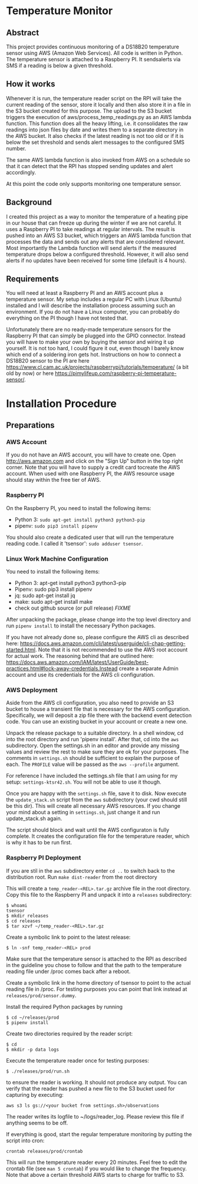 # Temperature Monitor

## Abstract

This project provides continuous monitoring of a DS18B20 temperature sensor using AWS (Amazon Web Services). All code is written in Python. The temperature sensor is attached to a Raspberry PI. It sendsalerts via SMS if a reading is below a given threshold.

## How it works

Whenever it is run, the temperature reader script on the RPI will take the current reading of the sensor, store it locally and then also store it in a file in the S3 bucket created for this purpose. The upload to the S3 bucket triggers the execution of aws/process_temp_readings.py as an AWS lambda function. This function does all the heavy lifting, i.e. it consolidates the raw readings into json files by date and writes them to a separate directory in the AWS bucket.  It also checks if the latest reading is not too old or if it is below the set threshold and sends alert messages to the configured SMS number.

The same AWS lambda function is also invoked from AWS on a schedule so that it can detect that the RPI has stopped sending updates and alert accordingly.

At this point the code only supports monitoring one temperature sensor.

## Background

I created this project as a way to monitor the temperature of a heating pipe in our house that can freeze up during the winter if we are not careful. It uses a Raspberry PI to take readings at regular intervals. The result is pushed into an AWS S3 bucket, which triggers an AWS lambda function that processes the data and sends out any alerts that are considered relevant. Most importantly the Lambda function will send alerts if the measured temperature drops below a configured threshold. However, it will also send alerts if no updates have been received for some time (default is 4 hours).

## Requirements
 
You will need at least a Raspberry PI and an AWS account plus a temperature sensor. My setup includes a regular PC with Linux (Ubuntu) installed and I will describe the installation process assuming such an environment. If you do not have a Linux computer, you can probably do everything on the PI though I have not tested that.

Unfortunately there are no ready-made temperature sensors for the Raspberry PI that can simply be plugged into the GPIO connector. Instead you will have to make your own by buying the sensor and wiring it up yourself. It is not too hard, I could figure it out, even though I barely know which end of a soldering iron gets hot. Instructions on how to connect a DS18B20 sensor to the PI are here https://www.cl.cam.ac.uk/projects/raspberrypi/tutorials/temperature/ (a bit old by now) or here https://pimylifeup.com/raspberry-pi-temperature-sensor/.

# Installation Procedure

## Preparations 

### AWS Account

If you do not have an AWS account, you will have to create one. Open http://aws.amazon.com and click on the "Sign Up" button in the top right corner. Note that you will have to supply a credit card tocreate the AWS account. When used with one Raspberry PI, the AWS resource usage should stay within the free tier of AWS.

### Raspberry PI

On the Raspberry PI, you need to install the following items:

* Python 3: `sudo apt-get install python3 python3-pip`
* pipenv:   `sudo pip3 install pipenv`

You should also create a dedicated user that will run the temperature reading code. I called it 'tsensor': `sudo adduser tsensor`.

### Linux Work Machine Configuration

You need to install the following items:

* Python 3: apt-get install python3 python3-pip
* Pipenv:   sudo pip3 install pipenv
* jq:       sudo apt-get install jq
* make:     sudo apt-get install make
* check out github source (or pull release) *FIXME*

After unpacking the package, please change into the top level directory and run `pipenv install` to install the necessary Python packages.

If you have not already done so, please configure the AWS cli as described here: https://docs.aws.amazon.com/cli/latest/userguide/cli-chap-getting-started.html. Note that it is not recommended to use the AWS root account for actual work. The reasoning behind that are outlined here: https://docs.aws.amazon.com/IAM/latest/UserGuide/best-practices.html#lock-away-credentials.Instead create a separate Admin account and use its credentials for the AWS cli configuration.

### AWS Deployment

Aside from the AWS cli configuration, you also need to provide an S3 bucket to house a transient file that is necessary for the AWS configuration. Specifically, we will deposit a zip file there with the backend event detection code. You can use an existing bucket in your account or create a new one.

Unpack the release package to a suitable directory. In a shell window, cd into the root directory and run 'pipenv install'. After that, cd into the `aws` subdirectory.  Open the settings.sh in an editor and provide any missing values and review the rest to make sure they are ok for your purposes. The comments in `settings.sh` should be sufficient to explain the purpose of each. The `PROFILE` value will be passed as the `aws --profile` argument.

For reference I have included the settings.sh file that I am using for my setup: `settings-ktsr42.sh`.  You will not be able to use it though.
 
Once you are happy with the `settings.sh` file, save it to disk. Now execute the `update_stack.sh` script from the `aws` subdirectory (your cwd should still be this dir). This will create all necessary AWS resources. If you change your mind about a setting in `settings.sh`, just change it and run update_stack.sh again.

The script should block and wait until the AWS configuraton is fully complete. It creates the configuration file for the temperature reader, which is why it has to be run first.

### Raspberry PI Deployment

If you are stil in the `aws` subdirectory enter `cd ..` to switch back to the distribution root. Run `make dist-reader` from the root directory

This will create a `temp_reader-<REL>.tar.gz` archive file in the root directory. Copy this file to the Raspberry PI and unpack it into a `releases` subdirectory:

    $ whoami
    tsensor
    $ mkdir releases
    $ cd releases
    $ tar xzvf ~/temp_reader-<REL>.tar.gz

Create a symbolic link to point to the latest release:

    $ ln -snf temp_reader-<REL> prod

Make sure that the temperature sensor is attached to the RPI as described in the guideline you chose to follow and that the path to the temperature reading file under /proc comes back after a reboot.

Create a symbolic link in the home directory of tsensor to point to the actual reading file in /proc. For testing purposes you can point that link instead at `releases/prod/sensor.dummy`.

Install the required Python packages by running

    $ cd ~/releases/prod
    $ pipenv install

Create two directories required by the reader script:

    $ cd
    $ mkdir -p data logs
    
Execute the temperature reader once for testing purposes:

    $ ./releases/prod/run.sh

to ensure the reader is working. It should not produce any output. You can verify that the reader has pushed a new file to the S3 bucket used for capturing by executing:

    aws s3 ls gs://<your bucket from settings.sh>/observations

The reader writes its logfile to ~/logs/reader_log. Please review this file if anything seems to be off.

If everything is good, start the regular temperature monitoring by putting the script into cron:

    crontab releases/prod/crontab

This will run the temperature reader every 20 minutes. Feel free to edit the crontab file (see `man 5 crontab`) if you would like to change the frequency. Note that above a certain threshold AWS starts to charge for traffic to S3.

